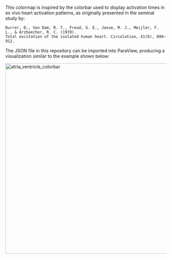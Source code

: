 This colormap is inspired by the colorbar used to display activation times in ex vivo heart activation patterns, as originally presented in the seminal study by:
```
Durrer, D., Van Dam, R. T., Freud, G. E., Janse, M. J., Meijler, F. L., & Arzbaecher, R. C. (1970). 
Total excitation of the isolated human heart. Circulation, 41(6), 899–912.
```
The JSON file in this repository can be imported into ParaView, producing a visualization similar to the example shown below:

<img width="594" alt="atria_ventricle_colorbar" src="https://github.com/user-attachments/assets/7a9c6d8d-d86e-4337-a049-19e4544c1585">
